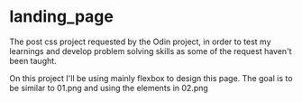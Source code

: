# landing_page

The post css project requested by the Odin project, in order to test my learnings and develop problem solving skills as some of the request haven't been taught.

On this project I'll be using mainly flexbox to design this page. The goal is to be similar to 01.png and using the elements in 02.png